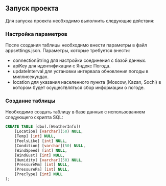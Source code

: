## Запуск проекта
Для запуска проекта необходимо выполнить следующие действия:

### Настройка параметров
После создания таблицы необходимо внести параметры в файл appsettings.json. Параметры, которые требуется внести:
- connectionString для настройки соединения с базой данных.
- apiKey для идентификации с Яндекс Погода.
- updateInterval для установки интервала обновления погоды в миллисекундах.
- location для указания населенного пункта (Moscow, Kazan, Sochi) в котором будет осуществляться сбор информации о погоде.

### Создание таблицы
Необходимо создать таблицу в базе данных с использованием следующего скрипта SQL:

```sql
CREATE TABLE [dbo].[WeatherInfo](
    [Location] [varchar](50) NULL,
    [Temp] [int] NULL,
    [FeelsLike] [int] NULL,
    [Condition] [varchar](50) NULL,
    [WindSpeed] [int] NULL,
    [WindGust] [int] NULL,
    [Humidity] [varchar](50) NULL,
    [PressureMm] [int] NULL,
    [PressurePa] [int] NULL,
    [PrecType] [int] NULL
);



